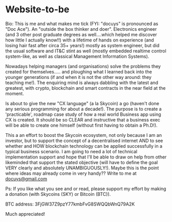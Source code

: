 # Website-to-be
Bio:
This is me and what makes me tick (FYI: "docuys" is pronounced as "Doc Ace"). An "outside the box thinker and doer". Electronics engineer (and 3 other post graduate degrees as well....which helped me discover how little I actually know!!) with a lifetime of hands on experience (and losing hair fast after circa 35+ years!) mostly as system engineer, but did the usual software and IT&C stint as well (mostly embedded realtime control system-like, as well as classical Management Information Systems).

Nowadays helping managers (and organisations) solve the problems they created for themselves..... and ploughing what I learned back into the younger generations (if and when it is not the other way around: they teaching me!). The enquiring mind is always dabbling with the latest and greatest, with crypto, blockchain and smart contracts in the near field at the moment.

Is about to give the new "CX language" (a la Skycoin) a go (haven't done any serious programming for about a decade!). The purpose is to create a 'practicable', roadmap case study of how a real world Business app using CX is created. It should be so CLEAR and instructive that a business exec will be able to create one himself (without first having to obtain a Ph.D!).

This a an effort to boost the Skycoin ecosystem, not only because I am an investor, but to support the concept of a decentralised internet AND to see whether and HOW blockchain technology can be applied successfully in a typical business scenario. I am going to need a lot of technical implementation support and hope that I'll be able to draw on help from other likeminded that support the stated objective (will have to define the goal VERY clearly and absolutely UNAMBIGUOUSLY!). Maybe this is the point where ideas may already come in very handy??
Write to me at docuys@gmail.com

Ps: If you like what you see and or read, please support my effort by making a donation (with Skycoins (SKY) or Bitcoin (BTC)).

BTC address: 3FjGW37Z9pzY77kmbFvG8SWQQbWnQ79A2K

Much appreciated!
